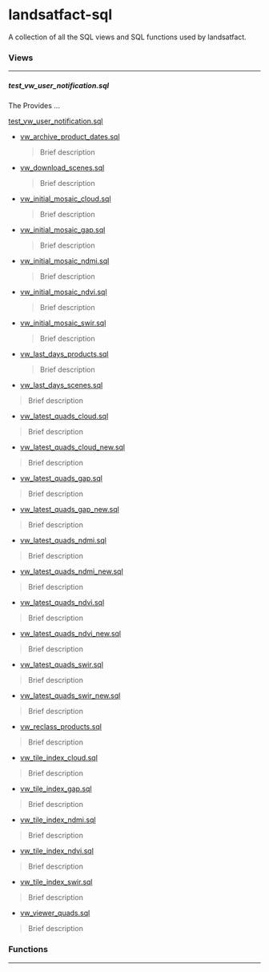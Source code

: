 # landsatfact-sql
A collection of all the SQL views and SQL functions used by landsatfact.

### Views
___
  ##### test_vw_user_notification.sql
  The Provides ...

  [test_vw_user_notification.sql](views/test_vw_user_notification.sql)


* [vw_archive_product_dates.sql](views/vw_archive_product_dates.sql)
  > Brief description

* [vw_download_scenes.sql](views/vw_download_scenes.sql)
  > Brief description

* [vw_initial_mosaic_cloud.sql](views/vw_initial_mosaic_cloud.sql)
  > Brief description

* [vw_initial_mosaic_gap.sql](views/vw_initial_mosaic_gap.sql)
  > Brief description

* [vw_initial_mosaic_ndmi.sql](views/vw_initial_mosaic_ndmi.sql)
  > Brief description

* [vw_initial_mosaic_ndvi.sql](views/vw_initial_mosaic_ndvi.sql)
  > Brief description

* [vw_initial_mosaic_swir.sql](views/vw_initial_mosaic_swir.sql)
  > Brief description

* [vw_last_days_products.sql](viewws/vw_last_days_products.sql)
  > Brief description

* [vw_last_days_scenes.sql](views/vw_last_days_scenes.sql)
> Brief description

* [vw_latest_quads_cloud.sql](views/vw_latest_quads_cloud.sql)
> Brief description

* [vw_latest_quads_cloud_new.sql](views/vw_latest_quads_cloud_new.sql)
> Brief description

* [vw_latest_quads_gap.sql](views/vw_latest_quads_gap.sql)
> Brief description

* [vw_latest_quads_gap_new.sql](views/vw_latest_quads_gap_new.sql)
> Brief description

* [vw_latest_quads_ndmi.sql](views/vw_latest_quads_ndmi.sql)
> Brief description

* [vw_latest_quads_ndmi_new.sql](views/vw_latest_quads_ndmi_new.sql)
> Brief description

* [vw_latest_quads_ndvi.sql](views/vw_latest_quads_ndvi.sql)
> Brief description

* [vw_latest_quads_ndvi_new.sql](views/vw_latest_quads_ndvi_new.sql)
> Brief description

* [vw_latest_quads_swir.sql](views/vw_latest_quads_swir.sql)
> Brief description

* [vw_latest_quads_swir_new.sql](views/vw_latest_quads_swir_new.sql)
> Brief description

* [vw_reclass_products.sql](views/vw_reclass_products.sql)
> Brief description

* [vw_tile_index_cloud.sql](views/vw_tile_index_cloud.sql)
> Brief description

* [vw_tile_index_gap.sql](views/vw_tile_index_gap.sql)
> Brief description

* [vw_tile_index_ndmi.sql](views/vw_tile_index_ndmi.sql)
> Brief description

* [vw_tile_index_ndvi.sql](views/vw_tile_index_ndvi.sql)
> Brief description

* [vw_tile_index_swir.sql](views/vw_tile_index_swir.sql)
> Brief description

* [vw_viewer_quads.sql](views/vw_viewer_quads.sql)
> Brief description

### Functions
---
